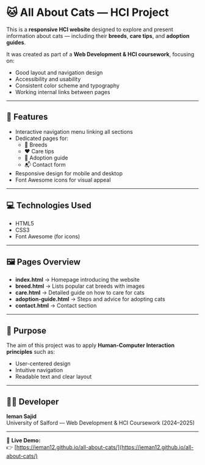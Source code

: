 # 🐱 All About Cats — HCI Project

This is a **responsive HCI website** designed to explore and present information about cats — including their **breeds**, **care tips**, and **adoption guides**.

It was created as part of a **Web Development & HCI coursework**, focusing on:
- Good layout and navigation design
- Accessibility and usability
- Consistent color scheme and typography
- Working internal links between pages

---

## 🌟 Features
- Interactive navigation menu linking all sections  
- Dedicated pages for:
  - 🐾 Breeds  
  - ❤️ Care tips  
  - 🏡 Adoption guide  
  - 📬 Contact form  
- Responsive design for mobile and desktop  
- Font Awesome icons for visual appeal  

---

## 💻 Technologies Used
- HTML5  
- CSS3  
- Font Awesome (for icons)

---

## 🖼️ Pages Overview
- **index.html** → Homepage introducing the website  
- **breed.html** → Lists popular cat breeds with images  
- **care.html** → Detailed guide on how to care for cats  
- **adoption-guide.html** → Steps and advice for adopting cats  
- **contact.html** → Contact section  

---

## 🧠 Purpose
The aim of this project was to apply **Human-Computer Interaction principles** such as:
- User-centered design  
- Intuitive navigation  
- Readable text and clear layout  

---

## 👩‍💻 Developer
**Ieman  Sajid**  
University of Salford — Web Development & HCI Coursework (2024–2025)

---

🔗 **Live Demo:**  
👉 [https://ieman12.github.io/all-about-cats/](https://ieman12.github.io/all-about-cats/)
